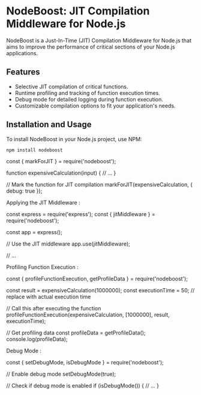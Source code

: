 # NodeBoost: JIT Compilation Middleware for Node.js

NodeBoost is a Just-In-Time (JIT) Compilation Middleware for Node.js that aims to improve the performance of critical sections of your Node.js applications.

## Features

- Selective JIT compilation of critical functions.
- Runtime profiling and tracking of function execution times.
- Debug mode for detailed logging during function execution.
- Customizable compilation options to fit your application's needs.

## Installation and Usage

To install NodeBoost in your Node.js project, use NPM:

```bash
npm install nodeboost
```

const { markForJIT } = require('nodeboost');

function expensiveCalculation(input) {
  // ...
}

// Mark the function for JIT compilation
markForJIT(expensiveCalculation, { debug: true });

Applying the JIT Middleware :

const express = require('express');
const { jitMiddleware } = require('nodeboost');

const app = express();

// Use the JIT middleware
app.use(jitMiddleware);

// ...

Profiling Function Execution :

const { profileFunctionExecution, getProfileData } = require('nodeboost');

const result = expensiveCalculation(1000000);
const executionTime = 50; // replace with actual execution time

// Call this after executing the function
profileFunctionExecution(expensiveCalculation, [1000000], result, executionTime);

// Get profiling data
const profileData = getProfileData();
console.log(profileData);


Debug Mode :

const { setDebugMode, isDebugMode } = require('nodeboost');

// Enable debug mode
setDebugMode(true);

// Check if debug mode is enabled
if (isDebugMode()) {
  // ...
}
